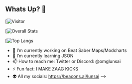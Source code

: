 ## Whats Up? 👋

[![Visitor](https://visitor-badge.laobi.icu/badge?page_id=lunsaiance.repoName)

[![Overall Stats](https://github-readme-stats.vercel.app/api?username=lunsaiance&count_private=false&show_icons=true&hide=contribs)

[![Top Langs](https://github-readme-stats.vercel.app/api/top-langs/?username=lunsaiance&layout=compact)


- 🔭 I’m currently working on Beat Saber Maps/Modcharts
- 🌱 I’m currently learning JSON
- 📫 How to reach me: Twitter or Discord: @omglunsai
- ⚡ Fun fact: I MAKE ZAAG KICKS
- 👽 All my socials: https://beacons.ai/lunsai
-->
<!--
**lunsaiance/lunsaiance** is a ✨ _special_ ✨ repository because its `README.md` (this file) appears on your GitHub profile.
